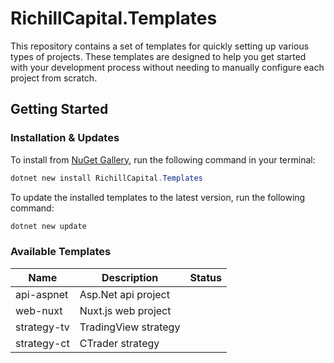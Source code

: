 # RichillCapital.Templates

This repository contains a set of templates for quickly setting up various types of projects. These templates are designed to help you get started with your development process without needing to manually configure each project from scratch.

## Getting Started

### Installation & Updates

To install from [NuGet Gallery](https://www.nuget.org/packages/RichillCapital.Templates), run the following command in your terminal:

```powershell
dotnet new install RichillCapital.Templates
```

To update the installed templates to the latest version, run the following command:

```powershell
dotnet new update
```

### Available Templates

| Name        | Description          | Status |
| ----------- | -------------------- | ------ |
| api-aspnet  | Asp.Net api project  |        |
| web-nuxt    | Nuxt.js web project  |        |
| strategy-tv | TradingView strategy |        |
| strategy-ct | CTrader strategy     |        |
